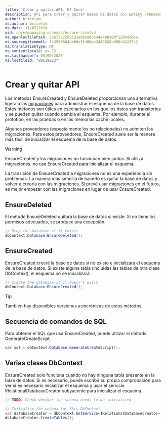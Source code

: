```yaml
---
title: 'Crear y quitar API: EF Core'
description: API para crear y quitar bases de datos con Entity Framework Core
author: bricelam
ms.author: bricelam
ms.date: 11/07/2018
uid: core/managing-schemas/ensure-created
ms.openlocfilehash: 25e7352269531e881e83e44ea90108f12d4dcbea
ms.sourcegitcommit: 7c3939504bb9da3f46bea3443638b808c04227c2
ms.translationtype: MT
ms.contentlocale: es-ES
ms.lasthandoff: 09/09/2020
ms.locfileid: "89619222"
---
```

# <a name="create-and-drop-apis"></a>Crear y quitar API

Los métodos EnsureCreated y EnsureDeleted proporcionan una alternativa ligera a las [migraciones](xref:core/managing-schemas/migrations/index) para administrar el esquema de la base de datos. Estos métodos son útiles en escenarios en los que los datos son transitorios y se pueden quitar cuando cambia el esquema. Por ejemplo, durante el prototipo, en las pruebas o en las memorias caché locales.

Algunos proveedores (especialmente los no relacionales) no admiten las migraciones. Para estos proveedores, EnsureCreated suele ser la manera más fácil de inicializar el esquema de la base de datos.

> [!WARNING]
> EnsureCreated y las migraciones no funcionan bien juntos. Si utiliza migraciones, no use EnsureCreated para inicializar el esquema.

La transición de EnsureCreated a migraciones no es una experiencia sin problemas. La manera más sencilla de hacerlo es quitar la base de datos y volver a crearla con las migraciones. Si prevé usar migraciones en el futuro, es mejor empezar con las migraciones en lugar de usar EnsureCreated.

## <a name="ensuredeleted"></a>EnsureDeleted

El método EnsureDeleted quitará la base de datos si existe. Si no tiene los permisos adecuados, se produce una excepción.

``` csharp
// Drop the database if it exists
dbContext.Database.EnsureDeleted();
```

## <a name="ensurecreated"></a>EnsureCreated

EnsureCreated creará la base de datos si no existe e inicializará el esquema de la base de datos. Si existe alguna tabla (incluidas las tablas de otra clase DbContext), el esquema no se inicializará.

``` csharp
// Create the database if it doesn't exist
dbContext.Database.EnsureCreated();
```

> [!TIP]
> También hay disponibles versiones asincrónicas de estos métodos.

## <a name="sql-script"></a>Secuencia de comandos de SQL

Para obtener el SQL que usa EnsureCreated, puede utilizar el método GenerateCreateScript.

``` csharp
var sql = dbContext.Database.GenerateCreateScript();
```

## <a name="multiple-dbcontext-classes"></a>Varias clases DbContext

EnsureCreated solo funciona cuando no hay ninguna tabla presente en la base de datos. Si es necesario, puede escribir su propia comprobación para ver si es necesario inicializar el esquema y usar el servicio IRelationalDatabaseCreator subyacente para inicializar el esquema.

``` csharp
// TODO: Check whether the schema needs to be initialized

// Initialize the schema for this DbContext
var databaseCreator = dbContext.GetService<IRelationalDatabaseCreator>();
databaseCreator.CreateTables();
```
